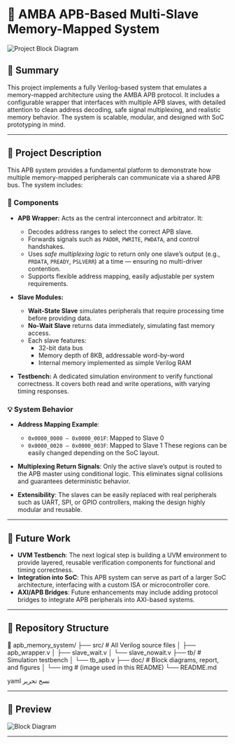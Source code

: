 # 🧠 AMBA APB-Based Multi-Slave Memory-Mapped System

![Project Block Diagram](img)

## 📌 Summary

This project implements a fully Verilog-based system that emulates a memory-mapped architecture using the AMBA APB protocol. It includes a configurable wrapper that interfaces with multiple APB slaves, with detailed attention to clean address decoding, safe signal multiplexing, and realistic memory behavior. The system is scalable, modular, and designed with SoC prototyping in mind.

---

## 📖 Project Description

This APB system provides a fundamental platform to demonstrate how multiple memory-mapped peripherals can communicate via a shared APB bus. The system includes:

### 🔧 Components

- **APB Wrapper:**
  Acts as the central interconnect and arbitrator. It:
  - Decodes address ranges to select the correct APB slave.
  - Forwards signals such as `PADDR`, `PWRITE`, `PWDATA`, and control handshakes.
  - Uses *safe multiplexing logic* to return only one slave’s output (e.g., `PRDATA`, `PREADY`, `PSLVERR`) at a time — ensuring no multi-driver contention.
  - Supports flexible address mapping, easily adjustable per system requirements.

- **Slave Modules:**
  - **Wait-State Slave** simulates peripherals that require processing time before providing data.
  - **No-Wait Slave** returns data immediately, simulating fast memory access.
  - Each slave features:
    - 32-bit data bus
    - Memory depth of 8KB, addressable word-by-word
    - Internal memory implemented as simple Verilog RAM

- **Testbench:**
  A dedicated simulation environment to verify functional correctness. It covers both read and write operations, with varying timing responses.

### 💡 System Behavior

- **Address Mapping Example**:
  - `0x0000_0000 – 0x0000_001F`: Mapped to Slave 0
  - `0x0000_0020 – 0x0000_003F`: Mapped to Slave 1
  These regions can be easily changed depending on the SoC layout.

- **Multiplexing Return Signals**:
  Only the active slave’s output is routed to the APB master using conditional logic. This eliminates signal collisions and guarantees deterministic behavior.

- **Extensibility**:
  The slaves can be easily replaced with real peripherals such as UART, SPI, or GPIO controllers, making the design highly modular and reusable.

---

## 🚀 Future Work

- **UVM Testbench**: The next logical step is building a UVM environment to provide layered, reusable verification components for functional and timing correctness.
- **Integration into SoC**: This APB system can serve as part of a larger SoC architecture, interfacing with a custom ISA or microcontroller core.
- **AXI/APB Bridges**: Future enhancements may include adding protocol bridges to integrate APB peripherals into AXI-based systems.

---

## 📂 Repository Structure

📁 apb_memory_system/
├── src/ # All Verilog source files
│ ├── apb_wrapper.v
│ ├── slave_wait.v
│ └── slave_nowait.v
├── tb/ # Simulation testbench
│ └── tb_apb.v
├── doc/ # Block diagrams, report, and figures
│ └── img # (image used in this README)
└── README.md

yaml
نسخ
تحرير

---

## 📸 Preview

![Block Diagram](img)

---
